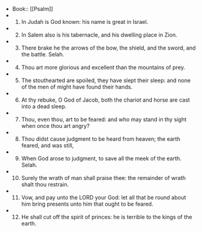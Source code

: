 - Book:: [[Psalm]]
- 1. In Judah is God known: his name is great in Israel.
- 2. In Salem also is his tabernacle, and his dwelling place in Zion.
- 3. There brake he the arrows of the bow, the shield, and the sword, and the battle. Selah.
- 4. Thou art more glorious and excellent than the mountains of prey.
- 5. The stouthearted are spoiled, they have slept their sleep: and none of the men of might have found their hands.
- 6. At thy rebuke, O God of Jacob, both the chariot and horse are cast into a dead sleep.
- 7. Thou, even thou, art to be feared: and who may stand in thy sight when once thou art angry?
- 8. Thou didst cause judgment to be heard from heaven; the earth feared, and was still,
- 9. When God arose to judgment, to save all the meek of the earth. Selah.
- 10. Surely the wrath of man shall praise thee: the remainder of wrath shalt thou restrain.
- 11. Vow, and pay unto the LORD your God: let all that be round about him bring presents unto him that ought to be feared.
- 12. He shall cut off the spirit of princes: he is terrible to the kings of the earth.
